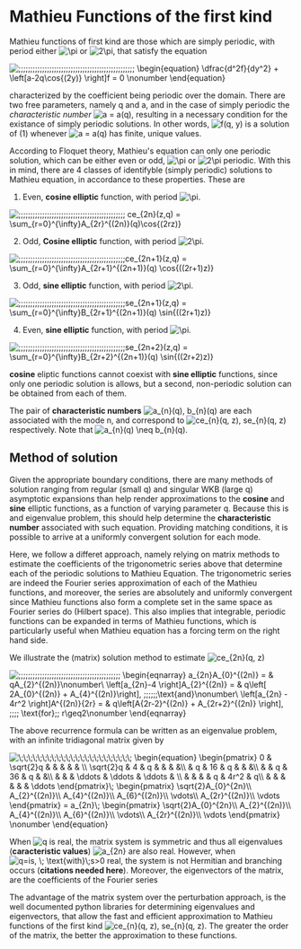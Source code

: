 # Mathieu Functions of the first kind

Mathieu functions of first kind are those which are simply periodic, with period either ![\pi](https://render.githubusercontent.com/render/math?math=%5Ctextstyle+%5Cpi) or ![2\pi](https://render.githubusercontent.com/render/math?math=%5Ctextstyle+2%5Cpi), that satisfy the equation

![\;\;\;\;\;\;\;\;\;\;\;\;\;\;\;\;\;\;\;\;\;\;\;\;\;\;\;\;\;\;\;\;\;\;\;\;\;\;\;\;\;\;\;\;\;\;\;\;\;
\begin{equation}
\dfrac{d^2f}{dy^2} + \left[a-2q\cos{(2y)} \right]f = 0 \nonumber
\end{equation}](https://render.githubusercontent.com/render/math?math=%5Ctextstyle+%5C%3B%5C%3B%5C%3B%5C%3B%5C%3B%5C%3B%5C%3B%5C%3B%5C%3B%5C%3B%5C%3B%5C%3B%5C%3B%5C%3B%5C%3B%5C%3B%5C%3B%5C%3B%5C%3B%5C%3B%5C%3B%5C%3B%5C%3B%5C%3B%5C%3B%5C%3B%5C%3B%5C%3B%5C%3B%5C%3B%5C%3B%5C%3B%5C%3B%5C%3B%5C%3B%5C%3B%5C%3B%5C%3B%5C%3B%5C%3B%5C%3B%5C%3B%5C%3B%5C%3B%5C%3B%5C%3B%5C%3B%5C%3B%5C%3B%0A%5Cbegin%7Bequation%7D%0A%5Cdfrac%7Bd%5E2f%7D%7Bdy%5E2%7D+%2B+%5Cleft%5Ba-2q%5Ccos%7B%282y%29%7D+%5Cright%5Df+%3D+0+%5Cnonumber%0A%5Cend%7Bequation%7D)


characterized by the coefficient being periodic over the domain. There are two
free parameters, namely q and a, and in the case of simply periodic the *characteristic number* ![a = a(q)](https://render.githubusercontent.com/render/math?math=%5Ctextstyle+a+%3D+a%28q%29), resulting in a necessary condition for the existance of simply periodic solutions. In other words, ![f(q, y)](https://render.githubusercontent.com/render/math?math=%5Ctextstyle+f%28q%2C+y%29) is a solution of (1) whenever ![a = a(q)](https://render.githubusercontent.com/render/math?math=%5Ctextstyle+a+%3D+a%28q%29) has finite, unique values.


According to Floquet theory, Mathieu's equation can only one periodic solution, which can be either even or odd, ![\pi](https://render.githubusercontent.com/render/math?math=%5Ctextstyle+%5Cpi) or ![2\pi](https://render.githubusercontent.com/render/math?math=%5Ctextstyle+2%5Cpi) periodic. With this in mind, there are 4 classes of identifyble (simply periodic) solutions to Mathieu equation, in accordance to these properties. These are

1. Even, **cosine elliptic** function, with period ![\pi](https://render.githubusercontent.com/render/math?math=%5Ctextstyle+%5Cpi).

![\;\;\;\;\;\;\;\;\;\;\;\;\;\;\;\;\;\;\;\;\;\;\;\;\;\;\;\;\;\;\;\;\;\;\;\;\;\;\;\;\;\;\;\;\; ce_{2n}(z,q) = \sum_{r=0}^{\infty}A_{2r}^{(2n)}(q)\cos{(2rz)}](https://render.githubusercontent.com/render/math?math=%5Cdisplaystyle+%5C%3B%5C%3B%5C%3B%5C%3B%5C%3B%5C%3B%5C%3B%5C%3B%5C%3B%5C%3B%5C%3B%5C%3B%5C%3B%5C%3B%5C%3B%5C%3B%5C%3B%5C%3B%5C%3B%5C%3B%5C%3B%5C%3B%5C%3B%5C%3B%5C%3B%5C%3B%5C%3B%5C%3B%5C%3B%5C%3B%5C%3B%5C%3B%5C%3B%5C%3B%5C%3B%5C%3B%5C%3B%5C%3B%5C%3B%5C%3B%5C%3B%5C%3B%5C%3B%5C%3B%5C%3B+ce_%7B2n%7D%28z%2Cq%29+%3D+%5Csum_%7Br%3D0%7D%5E%7B%5Cinfty%7DA_%7B2r%7D%5E%7B%282n%29%7D%28q%29%5Ccos%7B%282rz%29%7D)


2. Odd, **Cosine elliptic** function, with period ![2\pi](https://render.githubusercontent.com/render/math?math=%5Ctextstyle+2%5Cpi).


![\;\;\;\;\;\;\;\;\;\;\;\;\;\;\;\;\;\;\;\;\;\;\;\;\;\;\;\;\;\;\;\;\;\;\;\;\;\;\;\;\;\;\;\;\;ce_{2n+1}(z,q) =  \sum_{r=0}^{\infty}A_{2r+1}^{(2n+1)}(q) \cos{((2r+1)z)}
](https://render.githubusercontent.com/render/math?math=%5Cdisplaystyle+%5C%3B%5C%3B%5C%3B%5C%3B%5C%3B%5C%3B%5C%3B%5C%3B%5C%3B%5C%3B%5C%3B%5C%3B%5C%3B%5C%3B%5C%3B%5C%3B%5C%3B%5C%3B%5C%3B%5C%3B%5C%3B%5C%3B%5C%3B%5C%3B%5C%3B%5C%3B%5C%3B%5C%3B%5C%3B%5C%3B%5C%3B%5C%3B%5C%3B%5C%3B%5C%3B%5C%3B%5C%3B%5C%3B%5C%3B%5C%3B%5C%3B%5C%3B%5C%3B%5C%3B%5C%3Bce_%7B2n%2B1%7D%28z%2Cq%29+%3D++%5Csum_%7Br%3D0%7D%5E%7B%5Cinfty%7DA_%7B2r%2B1%7D%5E%7B%282n%2B1%29%7D%28q%29+%5Ccos%7B%28%282r%2B1%29z%29%7D%0A)

3. Odd, **sine elliptic** function, with period ![2\pi](https://render.githubusercontent.com/render/math?math=%5Ctextstyle+2%5Cpi).

![\;\;\;\;\;\;\;\;\;\;\;\;\;\;\;\;\;\;\;\;\;\;\;\;\;\;\;\;\;\;\;\;\;\;\;\;\;\;\;\;\;\;\;\;\;se_{2n+1}(z,q) =  \sum_{r=0}^{\infty}B_{2r+1}^{(2n+1)}(q) \sin{((2r+1)z)}
](https://render.githubusercontent.com/render/math?math=%5Cdisplaystyle+%5C%3B%5C%3B%5C%3B%5C%3B%5C%3B%5C%3B%5C%3B%5C%3B%5C%3B%5C%3B%5C%3B%5C%3B%5C%3B%5C%3B%5C%3B%5C%3B%5C%3B%5C%3B%5C%3B%5C%3B%5C%3B%5C%3B%5C%3B%5C%3B%5C%3B%5C%3B%5C%3B%5C%3B%5C%3B%5C%3B%5C%3B%5C%3B%5C%3B%5C%3B%5C%3B%5C%3B%5C%3B%5C%3B%5C%3B%5C%3B%5C%3B%5C%3B%5C%3B%5C%3B%5C%3Bse_%7B2n%2B1%7D%28z%2Cq%29+%3D++%5Csum_%7Br%3D0%7D%5E%7B%5Cinfty%7DB_%7B2r%2B1%7D%5E%7B%282n%2B1%29%7D%28q%29+%5Csin%7B%28%282r%2B1%29z%29%7D%0A)


4. Even, **sine elliptic** function, with period ![\pi](https://render.githubusercontent.com/render/math?math=%5Ctextstyle+%5Cpi).

![\;\;\;\;\;\;\;\;\;\;\;\;\;\;\;\;\;\;\;\;\;\;\;\;\;\;\;\;\;\;\;\;\;\;\;\;\;\;\;\;\;\;\;\;\;se_{2n+2}(z,q) =  \sum_{r=0}^{\infty}B_{2r+2}^{(2n+1)}(q) \sin{((2r+2)z)}
](https://render.githubusercontent.com/render/math?math=%5Cdisplaystyle+%5C%3B%5C%3B%5C%3B%5C%3B%5C%3B%5C%3B%5C%3B%5C%3B%5C%3B%5C%3B%5C%3B%5C%3B%5C%3B%5C%3B%5C%3B%5C%3B%5C%3B%5C%3B%5C%3B%5C%3B%5C%3B%5C%3B%5C%3B%5C%3B%5C%3B%5C%3B%5C%3B%5C%3B%5C%3B%5C%3B%5C%3B%5C%3B%5C%3B%5C%3B%5C%3B%5C%3B%5C%3B%5C%3B%5C%3B%5C%3B%5C%3B%5C%3B%5C%3B%5C%3B%5C%3Bse_%7B2n%2B2%7D%28z%2Cq%29+%3D++%5Csum_%7Br%3D0%7D%5E%7B%5Cinfty%7DB_%7B2r%2B2%7D%5E%7B%282n%2B1%29%7D%28q%29+%5Csin%7B%28%282r%2B2%29z%29%7D%0A)


**cosine** eliptic functions cannot coexist with **sine elliptic** functions, since only one periodic solution is allows, but a second, non-periodic solution can be obtained from each of them. 


The pair of **characteristic numbers** ![a_{n}(q), b_{n}(q)](https://render.githubusercontent.com/render/math?math=%5Ctextstyle+a_%7Bn%7D%28q%29%2C+b_%7Bn%7D%28q%29) are each associated with the mode n, and correspond to ![ce_{n}(q, z), se_{n}(q, z)](https://render.githubusercontent.com/render/math?math=%5Ctextstyle+ce_%7Bn%7D%28q%2C+z%29%2C+se_%7Bn%7D%28q%2C+z%29) respectively. Note that ![a_{n}(q) \neq b_{n}(q)](https://render.githubusercontent.com/render/math?math=%5Ctextstyle+a_%7Bn%7D%28q%29+%5Cneq+b_%7Bn%7D%28q%29).



## Method of solution

Given the appropriate boundary conditions, there are many methods of solution ranging from regular (small q) and singular WKB (large q) asymptotic expansions than help render approximations to the **cosine** and **sine** elliptic functions, as a function of varying parameter q. Because this is and eigenvalue problem, this should help determine the **characteristic number** associated with such equation. Providing matching conditions, it is possible to arrive at a uniformly convergent solution for each mode.

Here, we follow a differet approach, namely relying on matrix methods to estimate the coefficients of the trigonometric series above that determine each of the periodic solutions to Mathieu Equation. The trigonometric series are indeed the Fourier series approximation of each of the Mathieu functions, and moreover, the series are absolutely and uniformly convergent since Mathieu functions also form a complete set in the same space as Fourier series do (Hilbert space). This also implies that integrable, periodic functions can be expanded in terms of Mathieu functions, which is particularly useful when Mathieu equation has a forcing term on the right hand side.


We illustrate the (matrix) solution method to estimate ![ce_{2n}(q, z)](https://render.githubusercontent.com/render/math?math=%5Ctextstyle+ce_%7B2n%7D%28q%2C+z%29)



![\;\;\;\;\;\;\;\;\;\;\;\;\;\;\;\;\;\;\;\;\;\;\;\;\;\;\;\;\;\;\;\;\;\;\;\;\;\;\;\;\;\;\;
\begin{eqnarray}
a_{2n}A_{0}^{(2n)} = &  qA_{2}^{(2n)}\nonumber\\
\left[a_{2n}-4 \right]A_{2}^{(2n)} = & q\left[ 2A_{0}^{(2n)} + A_{4}^{(2n)}\right], \;\;\;\;\;\;\text{and}\nonumber\\
\left[a_{2n} - 4r^2 \right]A^{(2n)}_{2r} = & q\left[A_{2r-2}^{(2n)} + A_{2r+2}^{(2n)} \right], \;\;\;\; \text{for}\;\; r\geq2\nonumber
\end{eqnarray}](https://render.githubusercontent.com/render/math?math=%5Cdisplaystyle+%5C%3B%5C%3B%5C%3B%5C%3B%5C%3B%5C%3B%5C%3B%5C%3B%5C%3B%5C%3B%5C%3B%5C%3B%5C%3B%5C%3B%5C%3B%5C%3B%5C%3B%5C%3B%5C%3B%5C%3B%5C%3B%5C%3B%5C%3B%5C%3B%5C%3B%5C%3B%5C%3B%5C%3B%5C%3B%5C%3B%5C%3B%5C%3B%5C%3B%5C%3B%5C%3B%5C%3B%5C%3B%5C%3B%5C%3B%5C%3B%5C%3B%5C%3B%5C%3B%0A%5Cbegin%7Beqnarray%7D%0Aa_%7B2n%7DA_%7B0%7D%5E%7B%282n%29%7D+%3D+%26++qA_%7B2%7D%5E%7B%282n%29%7D%5Cnonumber%5C%5C%0A%5Cleft%5Ba_%7B2n%7D-4+%5Cright%5DA_%7B2%7D%5E%7B%282n%29%7D+%3D+%26+q%5Cleft%5B+2A_%7B0%7D%5E%7B%282n%29%7D+%2B+A_%7B4%7D%5E%7B%282n%29%7D%5Cright%5D%2C+%5C%3B%5C%3B%5C%3B%5C%3B%5C%3B%5C%3B%5Ctext%7Band%7D%5Cnonumber%5C%5C%0A%5Cleft%5Ba_%7B2n%7D+-+4r%5E2+%5Cright%5DA%5E%7B%282n%29%7D_%7B2r%7D+%3D+%26+q%5Cleft%5BA_%7B2r-2%7D%5E%7B%282n%29%7D+%2B+A_%7B2r%2B2%7D%5E%7B%282n%29%7D+%5Cright%5D%2C+%5C%3B%5C%3B%5C%3B%5C%3B+%5Ctext%7Bfor%7D%5C%3B%5C%3B+r%5Cgeq2%5Cnonumber%0A%5Cend%7Beqnarray%7D)


The above recurrence formula can be written as an eigenvalue problem, with an infinite tridiagonal matrix given by

<img src=
"https://render.githubusercontent.com/render/math?math=%5Ctextstyle+%5C%3B%5C%3B%5C%3B%5C%3B%5C%3B%5C%3B%5C%3B%5C%3B%5C%3B%5C%3B%5C%3B%5C%3B%5C%3B%5C%3B%5C%3B%5C%3B%5C%3B%5C%3B%5C%3B%5C%3B%5C%3B%5C%3B%5C%3B%5C%3B%0A%5Cbegin%7Bequation%7D%0A%5Cbegin%7Bpmatrix%7D%0A++++0+%26+%5Csqrt%7B2%7Dq+%26++%26++%26+%26+%26+%5C%5C%0A++++%5Csqrt%7B2%7Dq+%26+4+%26+q+%26++%26+%26+%26%5C%5C%0A++++%26+q+%26+16+%26+q+%26+%26+%26%5C%5C%0A++++%26+%26+q+%26+36+%26+q+%26+%26%5C%5C%0A++++%26+%26+%26+%5Cddots+%26+%5Cddots+%26+%5Cddots+%26+%5C%5C%0A++++%26+%26+%26+%26+q+%26+4r%5E2+%26+q%5C%5C%0A++++%26+%26+%26+%26+%26+%26+%5Cddots%0A%5Cend%7Bpmatrix%7D%5C%3B%0A%5Cbegin%7Bpmatrix%7D%0A%5Csqrt%7B2%7DA_%7B0%7D%5E%7B2n%7D%5C%5C%0AA_%7B2%7D%5E%7B%282n%29%7D%5C%5C%0AA_%7B4%7D%5E%7B%282n%29%7D%5C%5C%0AA_%7B6%7D%5E%7B%282n%29%7D%5C%5C%0A%5Cvdots%5C%5C%0AA_%7B2r%7D%5E%7B%282n%29%7D%5C%5C%0A%5Cvdots%0A%5Cend%7Bpmatrix%7D%0A%3D+a_%7B2n%7D%5C%3B%0A%5Cbegin%7Bpmatrix%7D%0A%5Csqrt%7B2%7DA_%7B0%7D%5E%7B2n%7D%5C%5C%0AA_%7B2%7D%5E%7B%282n%29%7D%5C%5C%0AA_%7B4%7D%5E%7B%282n%29%7D%5C%5C%0AA_%7B6%7D%5E%7B%282n%29%7D%5C%5C%0A%5Cvdots%5C%5C%0AA_%7B2r%7D%5E%7B%282n%29%7D%5C%5C%0A%5Cvdots%0A%5Cend%7Bpmatrix%7D%0A%5Cnonumber%0A%5Cend%7Bequation%7D" 
alt="\;\;\;\;\;\;\;\;\;\;\;\;\;\;\;\;\;\;\;\;\;\;\;\;
\begin{equation}
\begin{pmatrix}
    0 & \sqrt{2}q &  &  & & & \\
    \sqrt{2}q & 4 & q &  & & &\\
    & q & 16 & q & & &\\
    & & q & 36 & q & &\\
    & & & \ddots & \ddots & \ddots & \\
    & & & & q & 4r^2 & q\\
    & & & & & & \ddots
\end{pmatrix}\;
\begin{pmatrix}
\sqrt{2}A_{0}^{2n}\\
A_{2}^{(2n)}\\
A_{4}^{(2n)}\\
A_{6}^{(2n)}\\
\vdots\\
A_{2r}^{(2n)}\\
\vdots
\end{pmatrix}
= a_{2n}\;
\begin{pmatrix}
\sqrt{2}A_{0}^{2n}\\
A_{2}^{(2n)}\\
A_{4}^{(2n)}\\
A_{6}^{(2n)}\\
\vdots\\
A_{2r}^{(2n)}\\
\vdots
\end{pmatrix}
\nonumber
\end{equation}">


When <img src=
"https://render.githubusercontent.com/render/math?math=%5Ctextstyle+q" 
alt="q"> is real, the matrix system is symmetric and thus all eigenvalues (**caracteristic values**) <img src=
"https://render.githubusercontent.com/render/math?math=%5Ctextstyle+a_%7B2n%7D" 
alt="a_{2n}"> are also real. However, when <img src=
"https://render.githubusercontent.com/render/math?math=%5Ctextstyle+q%3Dis%2C+%5C%3B+%5Ctext%7Bwith%7D%5C%3Bs%3E0+" 
alt="q=is, \; \text{with}\;s>0 "> real, the system is not Hermitian and branching occurs (**citations needed here**). Moreover, the eigenvectors of the matrix, are the coefficients of the Fourier series

The advantage of the matrix system over the perturbation approach, is the well documented python libraries for determining eigenvalues and eigenvectors, that allow the fast and efficient approximation to Mathieu functions of the first kind ![ce_{n}(q, z), se_{n}(q, z)](https://render.githubusercontent.com/render/math?math=%5Ctextstyle+ce_%7Bn%7D%28q%2C+z%29%2C+se_%7Bn%7D%28q%2C+z%29). The greater the order of the matrix, the better the approximation to these functions.







